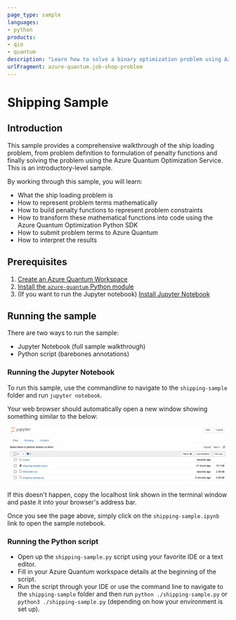```yaml
---
page_type: sample
languages:
- python
products:
- qio
- quantum
description: "Learn how to solve a binary optimization problem using Azure Quantum."
urlFragment: azure-quantum.job-shop-problem
---
```


# Shipping Sample

## Introduction

This sample provides a comprehensive walkthrough of the ship loading problem, from problem definition to formulation of penalty functions and finally solving the problem using the Azure Quantum Optimization Service. This is an introductory-level sample.

By working through this sample, you will learn:

- What the ship loading problem is
- How to represent problem terms mathematically
- How to build penalty functions to represent problem constraints
- How to transform these mathematical functions into code using the Azure Quantum Optimization Python SDK
- How to submit problem terms to Azure Quantum
- How to interpret the results

## Prerequisites

1. [Create an Azure Quantum Workspace](TODO)
2. [Install the `azure-quantum` Python module](TODO)
3. (If you want to run the Jupyter notebook) [Install Jupyter Notebook](https://jupyter.org/install)

## Running the sample

There are two ways to run the sample:

- Jupyter Notebook (full sample walkthrough)
- Python script (barebones annotations)

### Running the Jupyter Notebook

To run this sample, use the commandline to navigate to the `shipping-sample` folder and run `jupyter notebook`.

Your web browser should automatically open a new window showing something similar to the below:

![Jupyter Notebook landing page](./media/jupyter-homepage.png)

If this doesn't happen, copy the localhost link shown in the terminal window and paste it into your browser's address bar.

Once you see the page above, simply click on the `shipping-sample.ipynb` link to open the sample notebook.

### Running the Python script

- Open up the `shipping-sample.py` script using your favorite IDE or a text editor.
- Fill in your Azure Quantum workspace details at the beginning of the script.
- Run the script through your IDE or use the command line to navigate to the `shipping-sample` folder and then run `python ./shipping-sample.py` or `python3 ./shipping-sample.py` (depending on how your environment is set up).
